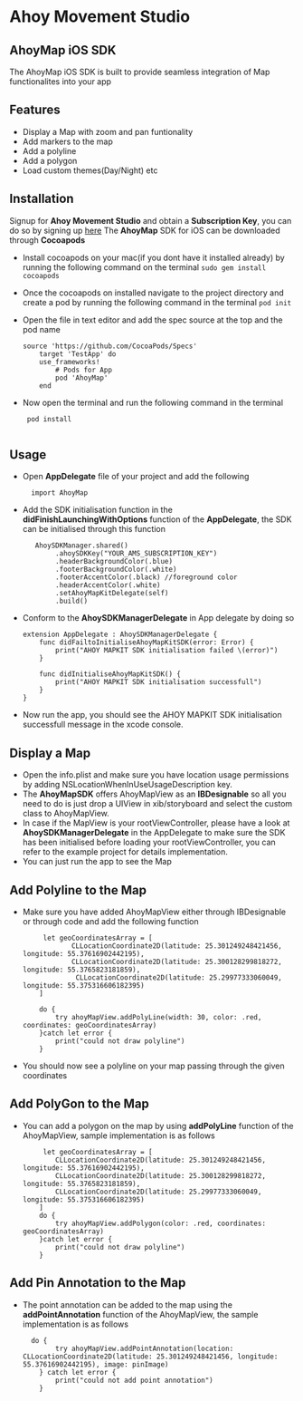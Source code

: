 # Ahoy Movement Studio
## AhoyMap iOS SDK



The AhoyMap iOS SDK is built to provide seamless integration of Map functionalites into your app


## Features

- Display a Map with zoom and pan funtionality
- Add markers to the map
- Add a polyline
- Add a polygon
- Load custom themes(Day/Night) etc


## Installation

  Signup for **Ahoy Movement Studio** and obtain a **Subscription Key**, you can do so by signing up [here](https://ams.ahoy.technology)
  The **AhoyMap** SDK for iOS can be downloaded through **Cocoapods**
  
  - Install cocoapods on your mac(if you dont have it installed already) by running the following command on the terminal
        ```
    sudo gem install cocoapods
        ```   
- Once the cocoapods on installed navigate to the project directory and create a pod by running the following command in the terminal
       ```
    pod init
        ``` 
- Open the  file in text editor and add the spec source at the top and the pod name  

    ```
    source 'https://github.com/CocoaPods/Specs' 
        target 'TestApp' do
        use_frameworks!
            # Pods for App
            pod 'AhoyMap'
        end
    ``` 
- Now open the terminal and run the following command in the terminal

     ```
      pod install
      
     ``` 

## Usage
- Open **AppDelegate** file of your project and add the following

    ```
      import AhoyMap
    ``` 
- Add the SDK initialisation function in the **didFinishLaunchingWithOptions** function of the **AppDelegate**, the SDK can be initialised through this function

    ```
       AhoySDKManager.shared()
            .ahoySDKKey("YOUR_AMS_SUBSCRIPTION_KEY")
            .headerBackgroundColor(.blue)
            .footerBackgroundColor(.white)
            .footerAccentColor(.black) //foreground color
            .headerAccentColor(.white)
            .setAhoyMapKitDelegate(self)
            .build()
    ```
- Conform to the **AhoySDKManagerDelegate** in App delegate by doing so

    ```
    extension AppDelegate : AhoySDKManagerDelegate {
        func didFailtoInitialiseAhoyMapKitSDK(error: Error) {
            print("AHOY MAPKIT SDK initialisation failed \(error)")
        }

        func didInitialiseAhoyMapKitSDK() {
            print("AHOY MAPKIT SDK initialisation successfull")
        }
    }
    ```
- Now run the app, you should see the AHOY MAPKIT SDK initialisation successfull message in the xcode console.

## Display a Map
- Open the info.plist and make sure you have location usage permissions by adding NSLocationWhenInUseUsageDescription key.
- The **AhoyMapSDK** offers AhoyMapView as an **IBDesignable** so all you need to do is just drop a UIView in xib/storyboard and select the custom class to AhoyMapView.
- In case if the MapView is your rootViewController, please have a look at **AhoySDKManagerDelegate** in the AppDelegate to make sure the SDK has been initialised before loading your rootViewController, you can refer to the example project for details implementation.
- You can just run the app to see the Map

## Add Polyline to the Map
- Make sure you have added AhoyMapView either through IBDesignable or through code and add the following function

    ```
         let geoCoordinatesArray = [
                CLLocationCoordinate2D(latitude: 25.301249248421456, longitude: 55.37616902442195),
                CLLocationCoordinate2D(latitude: 25.300128299818272, longitude: 55.3765823181859),
                 CLLocationCoordinate2D(latitude: 25.29977333060049, longitude: 55.375316606182395)
        ]
        
        do {
            try ahoyMapView.addPolyLine(width: 30, color: .red, coordinates: geoCoordinatesArray)
        }catch let error {
            print("could not draw polyline")
        }
    ```
- You should now see a polyline on your map passing through the given coordinates

## Add PolyGon to the Map
- You can add a polygon on the map by using **addPolyLine** function of the AhoyMapView, sample implementation is as follows

    ```
         let geoCoordinatesArray = [
            CLLocationCoordinate2D(latitude: 25.301249248421456, longitude: 55.37616902442195),
            CLLocationCoordinate2D(latitude: 25.300128299818272, longitude: 55.3765823181859),
            CLLocationCoordinate2D(latitude: 25.29977333060049, longitude: 55.375316606182395)
        ]
        do {
            try ahoyMapView.addPolygon(color: .red, coordinates: geoCoordinatesArray)        
        }catch let error {
            print("could not draw polyline")
        }
    ```
## Add Pin Annotation to the Map
- The point annotation can be added to the map using the **addPointAnnotation** function of the AhoyMapView, the sample implementation is as follows

    ```
      do {
            try ahoyMapView.addPointAnnotation(location: CLLocationCoordinate2D(latitude: 25.301249248421456, longitude: 55.37616902442195), image: pinImage)
        } catch let error {
            print("could not add point annotation")
        }
    ```


